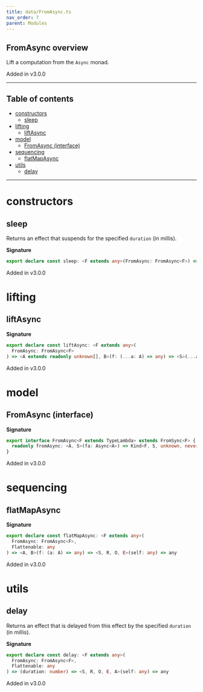 ```yaml
---
title: data/FromAsync.ts
nav_order: 7
parent: Modules
---
```


## FromAsync overview

Lift a computation from the `Async` monad.

Added in v3.0.0

---

<h2 class="text-delta">Table of contents</h2>

- [constructors](#constructors)
  - [sleep](#sleep)
- [lifting](#lifting)
  - [liftAsync](#liftasync)
- [model](#model)
  - [FromAsync (interface)](#fromasync-interface)
- [sequencing](#sequencing)
  - [flatMapAsync](#flatmapasync)
- [utils](#utils)
  - [delay](#delay)

---

# constructors

## sleep

Returns an effect that suspends for the specified `duration` (in millis).

**Signature**

```ts
export declare const sleep: <F extends any>(FromAsync: FromAsync<F>) => <S>(duration: number) => any
```

Added in v3.0.0

# lifting

## liftAsync

**Signature**

```ts
export declare const liftAsync: <F extends any>(
  FromAsync: FromAsync<F>
) => <A extends readonly unknown[], B>(f: (...a: A) => any) => <S>(...a: A) => any
```

Added in v3.0.0

# model

## FromAsync (interface)

**Signature**

```ts
export interface FromAsync<F extends TypeLambda> extends FromSync<F> {
  readonly fromAsync: <A, S>(fa: Async<A>) => Kind<F, S, unknown, never, never, A>
}
```

Added in v3.0.0

# sequencing

## flatMapAsync

**Signature**

```ts
export declare const flatMapAsync: <F extends any>(
  FromAsync: FromAsync<F>,
  Flattenable: any
) => <A, B>(f: (a: A) => any) => <S, R, O, E>(self: any) => any
```

Added in v3.0.0

# utils

## delay

Returns an effect that is delayed from this effect by the specified `duration` (in millis).

**Signature**

```ts
export declare const delay: <F extends any>(
  FromAsync: FromAsync<F>,
  Flattenable: any
) => (duration: number) => <S, R, O, E, A>(self: any) => any
```

Added in v3.0.0
